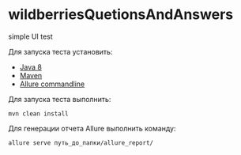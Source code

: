 # wildberriesQuetionsAndAnswers
simple UI test

Для запуска теста установить:
- [Java 8](https://www.java.com/ru/download/help/windows_manual_download.html)
- [Maven](https://maven.apache.org/install.html)
- [Allure commandline](https://docs.qameta.io/allure/#_commandline)

Для запуска теста выполнить:
```
mvn clean install
```
Для генерации отчета Allure выполнить команду:
```
allure serve путь_до_папки/allure_report/
```
